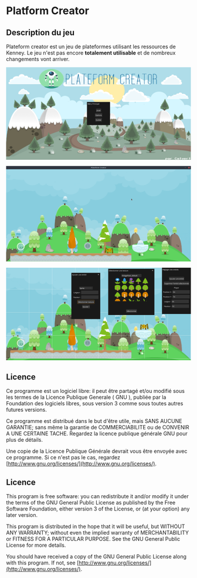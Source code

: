 # Platform Creator

## Description du jeu
Plateform creator est un jeu de plateformes utilisant les ressources de Kenney. Le jeu n'est pas encore **totalement utilisable** et de nombreux changements vont arriver.

![Menu principal](FAQ/mainmenu.png)

![En jeu](FAQ/ingame.png)

![Editeur de niveau](FAQ/editor.png)

## Licence

Ce programme est un logiciel libre: il peut être partagé et/ou modifié sous les termes de la Licence Publique Generale ( GNU ), publiée par la Foundation des logiciels libres, sous version 3 comme sous toutes autres futures versions.

Ce programme est distribué dans le but d'être utile, mais SANS AUCUNE GARANTIE; sans même la garantie de COMMERCIABILITE ou de CONVENIR A UNE CERTAINE TACHE. Regardez la licence publique générale GNU pour plus de détails.

Une copie de la Licence Publique Générale devrait vous être envoyée avec ce programme. Si ce n'est pas le cas, regardez [http://www.gnu.org/licenses/](http://www.gnu.org/licenses/).


## Licence

This program is free software: you can redistribute it and/or modify it under the terms of the GNU General Public License as published by the Free Software Foundation, either version 3 of the License, or (at your option) any later version.

This program is distributed in the hope that it will be useful, but WITHOUT ANY WARRANTY; without even the implied warranty of MERCHANTABILITY or FITNESS FOR A PARTICULAR PURPOSE. See the GNU General Public License for more details.

You should have received a copy of the GNU General Public License along with this program. If not, see [http://www.gnu.org/licenses/](http://www.gnu.org/licenses/).
